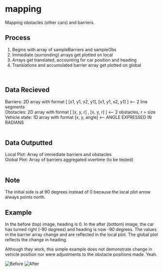 # mapping

Mapping obstacles (other cars) and barriers.

## Process<br/>
1. Begins with array of sampleBarriers and sampleObs
2. Immediate (surronding) arrays get plotted on local
3. Arrays get translated, accounting for car position and heading
4. Translations and accumulated barrier array get plotted on global
<br/>

## Data Recieved<br/>
Barriers: 2D array with format [ [x1, y1, x2, y1], [x1, y1, x2, y1] ] <-- 2 line segments<br/>
Obstacles: 2D array with format [ [x, y, r] , [x, y, r] ] <-- 2 obstacles, r = size<br/>
Vehicle state: 1D array with format [x, y, angle] <-- ANGLE EXPRESSED IN RADIANS<br/>
<br/>

## Data Outputted<br/>
Local Plot: Array of immediate barriers and obstacles<br/>
Global Plot: Array of barriers aggregated overtime (to be tested)<br/>
<br/>

## Note<br/>
The initial side is at 90 degrees instead of 0 because the local plot arrow always points north. 
<br/>

## Example<br/>
In the before (top) image, heading is 0. In the after (bottom) image, the car has turned right (-90 degrees) and heading is now -90 degrees. The values in the barrier array change and are reflected in the local plot. The global plot reflects the change in heading. 

Although they work, this simple example does not demonstrate change in vehicle position nor were adjustments to the obstacle positions made. Yeah.
<br/>

![Before](https://github.com/WisconsinAutonomous/mapping/blob/master/Before.png)
![After](https://github.com/WisconsinAutonomous/mapping/blob/master/After.png)

